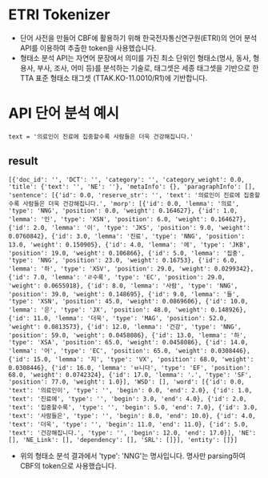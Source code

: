 # ETRI Tokenizer

* 단어 사전을 만들어 CBF에 활용하기 위해 한국전자통신연구원(ETRI)의 언어 분석 API를 이용하여 추출한 token을 사용헸습니다.
* 형태소 분석 API는 자연어 문장에서 의미를 가진 최소 단위인 형태소(명사, 동사, 형용사, 부사, 조사, 어미 등)를 분석하는 기술로, 태그셋은 세종 태그셋을 기반으로 한 TTA 표준 형태소 태그셋 (TTAK.KO-11.0010/R1)에 기반합니다.

# API 단어 분석 예시
    text = '의료인이 진료에 집중할수록 사람들은 더욱 건강해집니다.'
## result
    [{'doc_id': '', 'DCT': '', 'category': '', 'category_weight': 0.0, 'title': {'text': '', 'NE': ''}, 'metaInfo': {}, 'paragraphInfo': [], 'sentence': [{'id': 0.0, 'reserve_str': '', 'text': '의료인이 진료에 집중할수록 사람들은 더욱 건강해집니다.', 'morp': [{'id': 0.0, 'lemma': '의료', 'type': 'NNG', 'position': 0.0, 'weight': 0.164627}, {'id': 1.0, 'lemma': '인', 'type': 'XSN', 'position': 6.0, 'weight': 0.164627}, {'id': 2.0, 'lemma': '이', 'type': 'JKS', 'position': 9.0, 'weight': 0.0760842}, {'id': 3.0, 'lemma': '진료', 'type': 'NNG', 'position': 13.0, 'weight': 0.150905}, {'id': 4.0, 'lemma': '에', 'type': 'JKB', 'position': 19.0, 'weight': 0.106866}, {'id': 5.0, 'lemma': '집중', 'type': 'NNG', 'position': 23.0, 'weight': 0.16753}, {'id': 6.0, 'lemma': '하', 'type': 'XSV', 'position': 29.0, 'weight': 0.0299342}, {'id': 7.0, 'lemma': 'ㄹ수록', 'type': 'EC', 'position': 29.0, 'weight': 0.0655918}, {'id': 8.0, 'lemma': '사람', 'type': 'NNG', 'position': 39.0, 'weight': 0.148695}, {'id': 9.0, 'lemma': '들', 'type': 'XSN', 'position': 45.0, 'weight': 0.0869606}, {'id': 10.0, 'lemma': '은', 'type': 'JX', 'position': 48.0, 'weight': 0.148926}, {'id': 11.0, 'lemma': '더욱', 'type': 'MAG', 'position': 52.0, 'weight': 0.0813573}, {'id': 12.0, 'lemma': '건강', 'type': 'NNG', 'position': 59.0, 'weight': 0.0458086}, {'id': 13.0, 'lemma': '하', 'type': 'XSA', 'position': 65.0, 'weight': 0.0458086}, {'id': 14.0, 'lemma': '어', 'type': 'EC', 'position': 65.0, 'weight': 0.0308446}, {'id': 15.0, 'lemma': '지', 'type': 'VX', 'position': 68.0, 'weight': 0.0308446}, {'id': 16.0, 'lemma': 'ㅂ니다', 'type': 'EF', 'position': 68.0, 'weight': 0.0742324}, {'id': 17.0, 'lemma': '.', 'type': 'SF', 'position': 77.0, 'weight': 1.0}], 'WSD': [], 'word': [{'id': 0.0, 'text': '의료인이', 'type': '', 'begin': 0.0, 'end': 2.0}, {'id': 1.0, 'text': '진료에', 'type': '', 'begin': 3.0, 'end': 4.0}, {'id': 2.0, 'text': '집중할수록', 'type': '', 'begin': 5.0, 'end': 7.0}, {'id': 3.0, 'text': '사람들은', 'type': '', 'begin': 8.0, 'end': 10.0}, {'id': 4.0, 'text': '더욱', 'type': '', 'begin': 11.0, 'end': 11.0}, {'id': 5.0, 'text': '건강해집니다.', 'type': '', 'begin': 12.0, 'end': 17.0}], 'NE': [], 'NE_Link': [], 'dependency': [], 'SRL': []}], 'entity': []}]
* 위의 형태소 분석 결과에서 'type': 'NNG'는 명사입니다. 명사만 parsing하여 CBF의 token으로 사용했습니다.
